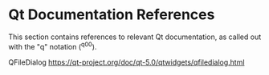 # Qt Documentation References

This section contains references to relevant Qt documentation, as called out with the "q" notation (<sup>q00</sup>).

QFileDialog
https://qt-project.org/doc/qt-5.0/qtwidgets/qfiledialog.html

